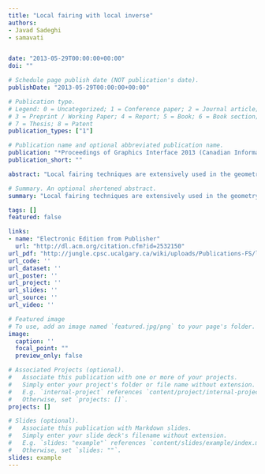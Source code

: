 ```yaml
---
title: "Local fairing with local inverse"
authors:
- Javad Sadeghi
- samavati


date: "2013-05-29T00:00:00+00:00"
doi: ""

# Schedule page publish date (NOT publication's date).
publishDate: "2013-05-29T00:00:00+00:00"

# Publication type.
# Legend: 0 = Uncategorized; 1 = Conference paper; 2 = Journal article;
# 3 = Preprint / Working Paper; 4 = Report; 5 = Book; 6 = Book section;
# 7 = Thesis; 8 = Patent
publication_types: ["1"]

# Publication name and optional abbreviated publication name.
publication: "*Proceedings of Graphics Interface 2013 (Canadian Information Processing Society)*"
publication_short: ""

abstract: "Local fairing techniques are extensively used in the geometry processing of curves and surfaces. They also play an important role in the multiresolution shape editing and synthesis applications. However, due to the inter-dependency of the vertices after applying the current fairing techniques, their inverses are not local. Finding a local fairing operation with local inverse provides a well-defined relationship between the smooth vertices and the initial vertices. This paper introduces a new fairing operation for curves and surfaces that is smoothing and local but with a local inverse. In the curve domain, we find a class of banded smoothing matrices with banded inverses. Then, using the geometric interpretation of the corresponding local operation, this class is extended to surfaces. We discuss the advantages of using this new fairing operation in different applications. Also, the resulting operation is used to find novel …"

# Summary. An optional shortened abstract.
summary: "Local fairing techniques are extensively used in the geometry processing of curves and surfaces. They also play an important role in the multiresolution shape editing and synthesis applications. However, due to the inter-dependency of the vertices after applying the current fairing techniques, their inverses are not local. Finding a local fairing operation with local inverse provides a well-defined relationship between the smooth vertices and the initial vertices. This paper introduces a new fai..."

tags: []
featured: false

links:
- name: "Electronic Edition from Publisher"
  url: "http://dl.acm.org/citation.cfm?id=2532150"
url_pdf: "http://jungle.cpsc.ucalgary.ca/wiki/uploads/Publications-FS/local-fairing-gi2013-sadeghi.pdf"
url_code: ''
url_dataset: ''
url_poster: ''
url_project: ''
url_slides: ''
url_source: ''
url_video: ''

# Featured image
# To use, add an image named `featured.jpg/png` to your page's folder. 
image:
  caption: ''
  focal_point: ""
  preview_only: false

# Associated Projects (optional).
#   Associate this publication with one or more of your projects.
#   Simply enter your project's folder or file name without extension.
#   E.g. `internal-project` references `content/project/internal-project/index.md`.
#   Otherwise, set `projects: []`.
projects: []

# Slides (optional).
#   Associate this publication with Markdown slides.
#   Simply enter your slide deck's filename without extension.
#   E.g. `slides: "example"` references `content/slides/example/index.md`.
#   Otherwise, set `slides: ""`.
slides: example
---
```

